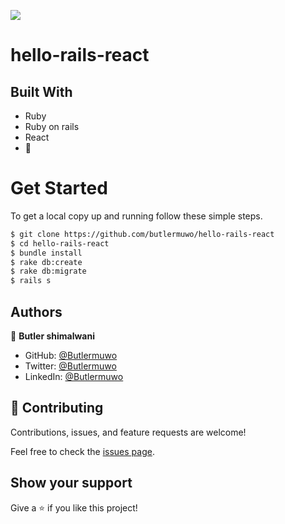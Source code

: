 ![](https://img.shields.io/badge/Hello-App-blueviolet)

# hello-rails-react

## Built With

- Ruby
- Ruby on rails
- React
- 💓

# Get Started
To get a local copy up and running follow these simple steps.

```bash
$ git clone https://github.com/butlermuwo/hello-rails-react
$ cd hello-rails-react
$ bundle install 
$ rake db:create 
$ rake db:migrate 
$ rails s 
```

## Authors

👤 **Butler shimalwani**

- GitHub: [@Butlermuwo](https://github.com/butlermuwo)
- Twitter: [@Butlermuwo](https://twitter.com/ButlerMuwo)
- LinkedIn: [@Butlermuwo](https://www.linkedin.com/in/butlermuwo)


## 🤝 Contributing

Contributions, issues, and feature requests are welcome!

Feel free to check the [issues page](https://github.com/butlermuwo/hello-rails-react/issues).

## Show your support

Give a ⭐️ if you like this project!

